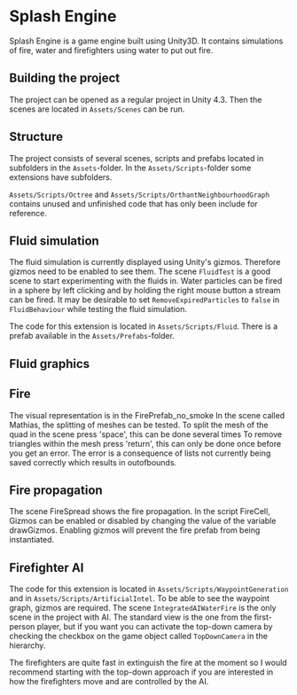 # Splash Engine

Splash Engine is a game engine built using Unity3D. It contains simulations of fire, water and firefighters using water to put out fire.

## Building the project

The project can be opened as a regular project in Unity 4.3. Then the scenes are located in `Assets/Scenes` can be run.

## Structure

The project consists of several scenes, scripts and prefabs located in subfolders in the `Assets`-folder. In the `Assets/Scripts`-folder some extensions have subfolders.

`Assets/Scripts/Octree` and `Assets/Scripts/OrthantNeighbourhoodGraph` contains unused and unfinished code that has only been include for reference.

## Fluid simulation

The fluid simulation is currently displayed using Unity's gizmos. Therefore gizmos need to be enabled to see them. The scene `FluidTest` is a good scene to start experimenting with the fluids in. Water particles can be fired in a sphere by left clicking and by holding the right mouse button a stream can be fired. It may be desirable to set `RemoveExpiredParticles` to `false` in `FluidBehaviour` while testing the fluid simulation. 

The code for this extension is located in `Assets/Scripts/Fluid`. There is a prefab available in the `Assets/Prefabs`-folder.

## Fluid graphics

## Fire

The visual representation is in the FirePrefab_no_smoke
In the scene called Mathias, the splitting of meshes can be tested.
To split the mesh of the quad in the scene press 'space', this can be done several times
To remove triangles within the mesh press 'return', this can only be done once before you get an error.
The error is a consequence of lists not currently being saved correctly which results in outofbounds.

## Fire propagation

The scene FireSpread shows the fire propagation.
In the script FireCell, Gizmos can be enabled or disabled by changing the value of the variable drawGizmos. Enabling gizmos will prevent the fire prefab from being instantiated.

## Firefighter AI

The code for this extension is located in `Assets/Scripts/WaypointGeneration` and in `Assets/Scripts/ArtificialIntel`. To be able to see the waypoint graph, gizmos are required. The scene `IntegratedAIWaterFire` is the only scene in the project with AI. The standard view is the one from the first-person player, but if you want you can activate the top-down camera by checking the checkbox on the game object called `TopDownCamera` in the hierarchy.

The firefighters are quite fast in extinguish the fire at the moment so I would recommend starting with the top-down approach if you are interested in how the firefighters move and are controlled by the AI.
